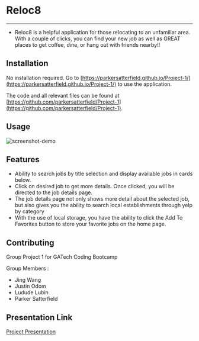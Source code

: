# Reloc8
---
- Reloc8 is a helpful application for those relocating to an unfamiliar area.  With a couple of clicks, you can find your new job as well as GREAT places to get coffee, dine, or hang out with friends nearby!!

## Installation

No installation required.
Go to [https://parkersatterfield.github.io/Project-1/](https://parkersatterfield.github.io/Project-1/) to use the application.

The code and all relevant files can be found at [https://github.com/parkersatterfield/Project-1](https://github.com/parkersatterfield/Project-1). 

## Usage



![screenshot-demo](./assets/images/Index.gif "Functional Demo")



## Features
- Ability to search jobs by title selection and display available jobs in cards below.
- Click on desired job to get more details. Once clicked, you will be directed to the job details page.
- The job details page not only shows more detail about the selected job, but also gives you the ability to search local establishments through yelp by category
- With the use of local storage, you have the ability to click the Add To Favorites button to store your favorite jobs on the home page.


## Contributing
Group Project 1 for GATech Coding Bootcamp

Group Members :
- Jing Wang 
- Justin Odom
- Ludude Lubin
- Parker Satterfield
## Presentation Link

[Project Presentation](https://docs.google.com/presentation/d/1QzzNPKGhX9DbBj2tTMR1yCrg8xYZctgxi7dPpZq3Shg/edit?usp=sharing)



